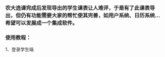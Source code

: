 ### 农大选课完成后发现导出的学生课表让人难评，于是有了此课表导出，但仍有功能需要大家的帮忙使其完善，如用户系统、日历系统...希望可以发展成一个集成软件。
### 使用教程：
  1、登录学生端


